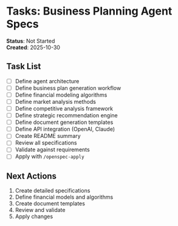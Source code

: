 # Tasks: Business Planning Agent Specs

**Status**: Not Started  
**Created**: 2025-10-30  

## Task List

- [ ] Define agent architecture
- [ ] Define business plan generation workflow
- [ ] Define financial modeling algorithms
- [ ] Define market analysis methods
- [ ] Define competitive analysis framework
- [ ] Define strategic recommendation engine
- [ ] Define document generation templates
- [ ] Define API integration (OpenAI, Claude)
- [ ] Create README summary
- [ ] Review all specifications
- [ ] Validate against requirements
- [ ] Apply with `/openspec-apply`

## Next Actions

1. Create detailed specifications
2. Define financial models and algorithms
3. Create document templates
4. Review and validate
5. Apply changes

